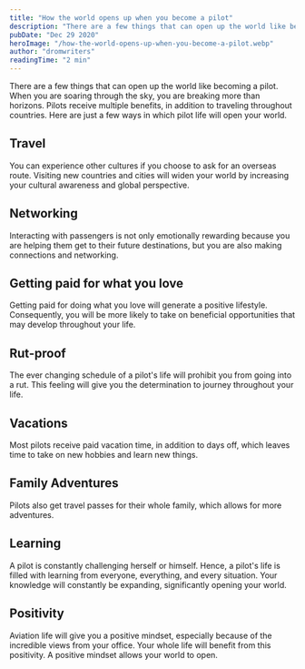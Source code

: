 ```yaml
---
title: "How the world opens up when you become a pilot"
description: "There are a few things that can open up the world like becoming a pilot. When you are soaring through the sky, you are breaking more than horizons. Pilots receive multiple benefits, in addition to traveling throughout countries. Here are just a few ways in which pilot life will open your world."
pubDate: "Dec 29 2020"
heroImage: "/how-the-world-opens-up-when-you-become-a-pilot.webp"
author: "dromwriters"
readingTime: "2 min"
---
```


There are a few things that can open up the world like becoming a pilot. When you are soaring through the sky, you are breaking more than horizons. Pilots receive multiple benefits, in addition to traveling throughout countries. Here are just a few ways in which pilot life will open your world.

## Travel

You can experience other cultures if you choose to ask for an overseas route. Visiting new countries and cities will widen your world by increasing your cultural awareness and global perspective.

## Networking

Interacting with passengers is not only emotionally rewarding because you are helping them get to their future destinations, but you are also making connections and networking.

## Getting paid for what you love

Getting paid for doing what you love will generate a positive lifestyle. Consequently, you will be more likely to take on beneficial opportunities that may develop throughout your life.

## Rut-proof

The ever changing schedule of a pilot's life will prohibit you from going into a rut. This feeling will give you the determination to journey throughout your life.

## Vacations

Most pilots receive paid vacation time, in addition to days off, which leaves time to take on new hobbies and learn new things.

## Family Adventures

Pilots also get travel passes for their whole family, which allows for more adventures.

## Learning

A pilot is constantly challenging herself or himself. Hence, a pilot's life is filled with learning from everyone, everything, and every situation. Your knowledge will constantly be expanding, significantly opening your world.

## Positivity

Aviation life will give you a positive mindset, especially because of the incredible views from your office. Your whole life will benefit from this positivity. A positive mindset allows your world to open.
